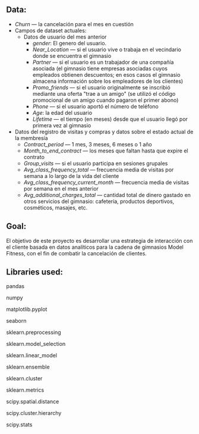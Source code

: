 ## Data:

- *Churn* — la cancelación para el mes en cuestión
- Campos de dataset actuales:
    - Datos de usuario del mes anterior
        - *gender*: El genero del usuario.
        - *Near_Location* — si el usuario vive o trabaja en el vecindario donde se encuentra el gimnasio
        - *Partner* — si el usuario es un trabajador de una compañía asociada (el gimnasio tiene empresas asociadas cuyos empleados obtienen descuentos; en esos casos el gimnasio almacena información sobre los empleadores de los clientes)
        - *Promo_friends* — si el usuario originalmente se inscribió mediante una oferta "trae a un amigo" (se utilizó el código promocional de un amigo cuando pagaron el primer abono)
        - *Phone* — si el usuario aportó el número de teléfono
        - *Age*: la edad del usuario
        - *Lifetime* — el tiempo (en meses) desde que el usuario llegó por primera vez al gimnasio
- Datos del registro de visitas y compras y datos sobre el estado actual de la membresía
    - *Contract_period* — 1 mes, 3 meses, 6 meses o 1 año
    - *Month_to_end_contract* — los meses que faltan hasta que expire el contrato
    - *Group_visits* — si el usuario participa en sesiones grupales
    - *Avg_class_frequency_total* — frecuencia media de visitas por semana a lo largo de la vida del cliente
    - *Avg_class_frequency_current_month* — frecuencia media de visitas por semana en el mes anterior
    - *Avg_additional_charges_total* — cantidad total de dinero gastado en otros servicios del gimnasio: cafetería, productos deportivos, cosméticos, masajes, etc.


## Goal:

El objetivo de este proyecto es desarrollar una estrategia de interacción con el cliente basada en datos analíticos para la cadena de gimnasios Model Fitness, con el fin de combatir la cancelación de clientes. 

## Libraries used:

pandas

numpy

matplotlib.pyplot

seaborn

sklearn.preprocessing

sklearn.model_selection

sklearn.linear_model

sklearn.ensemble

sklearn.cluster

sklearn.metrics

scipy.spatial.distance

scipy.cluster.hierarchy

scipy.stats
